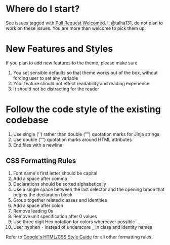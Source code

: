 Where do I start?
=================

See issues tagged with [Pull Request Welcomed](https://github.com/talha131/pelican-elegant/issues?labels=Pull+Request+Welcomed).
I, @talha131, do not plan to work on these issues. You are more than welcome to pick them up.

New Features and Styles
=======================

If you plan to add new features to the theme, please make sure

1. You set sensible defaults so that theme works out of the box, without forcing user to set any variable
2. Your feature should not effect readability and reading experience
3. It should not be distracting for the reader

Follow the code style of the existing codebase
==============================================

1. Use single ('') rather than double ("") quotation marks for Jinja strings
1. Use double ("") quotation marks around HTML attributes
2. End files with a newline

CSS Formatting Rules
--------------------

1. Font name's first letter should be capital
2. Add a space after comma
3. Declarations should be sorted alphabetically
4. Use a single space between the last selector and the opening brace that begins the declaration block
5. Group together related classes and identities
6. Add a space after colon
7. Remove leading 0s
8. Remove unit specification after 0 values
9. Use three digit Hex notation for colors whereever possible
10. User hyphen `-` instead of underscore `_` in class and identity names

Refer to [Google's HTML/CSS Style Guide](http://google-styleguide.googlecode.com/svn/trunk/htmlcssguide.xml) for all
other formatting rules.
